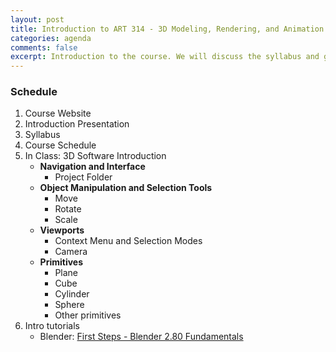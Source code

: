 ```yaml
---
layout: post
title: Introduction to ART 314 - 3D Modeling, Rendering, and Animation
categories: agenda
comments: false
excerpt: Introduction to the course. We will discuss the syllabus and give a demo of 3D software.
---
```


### Schedule

1. Course Website
2. Introduction Presentation
3. Syllabus
4. Course Schedule
5. In Class: 3D Software Introduction
   - **Navigation and Interface**
     - Project Folder
   - **Object Manipulation and Selection Tools**
     - Move
     - Rotate
     - Scale
   - **Viewports**
     - Context Menu and Selection Modes
     - Camera
   - **Primitives**
     - Plane
     - Cube
     - Cylinder
     - Sphere
     - Other primitives
6. Intro tutorials
   - Blender: [First Steps - Blender 2.80 Fundamentals](https://www.youtube.com/watch?v=MF1qEhBSfq4&list=PLa1F2ddGya_-UvuAqHAksYnB0qL9yWDO6)